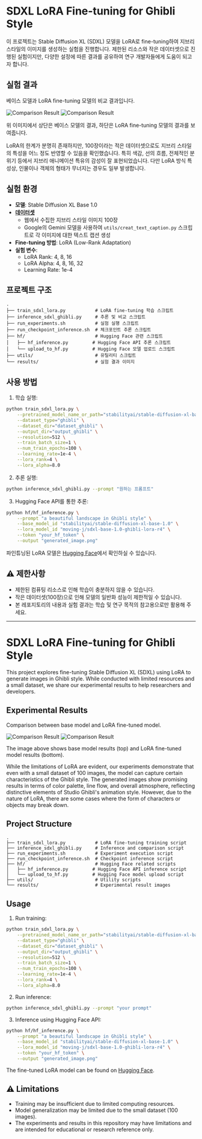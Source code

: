 # SDXL LoRA Fine-tuning for Ghibli Style

이 프로젝트는 Stable Diffusion XL (SDXL) 모델을 LoRA로 fine-tuning하여 지브리 스타일의 이미지를 생성하는 실험을 진행합니다. 제한된 리소스와 작은 데이터셋으로 진행된 실험이지만, 다양한 설정에 따른 결과를 공유하여 연구 개발자들에게 도움이 되고자 합니다.

## 실험 결과

베이스 모델과 LoRA fine-tuning 모델의 비교 결과입니다.

![Comparison Result](results/SDXL_ghibli_result_0.png)
![Comparison Result](results/SDXL_ghibli_result_1.png)

위 이미지에서 상단은 베이스 모델의 결과, 하단은 LoRA fine-tuning 모델의 결과를 보여줍니다.

LoRA의 한계가 분명히 존재하지만, 100장이라는 적은 데이터셋으로도 지브리 스타일의 특성을 어느 정도 반영할 수 있음을 확인했습니다. 특히 색감, 선의 흐름, 전체적인 분위기 등에서 지브리 애니메이션 특유의 감성이 잘 표현되었습니다. 다만 LoRA 방식 특성상, 인물이나 객체의 형태가 무너지는 경우도 일부 발생합니다.

## 실험 환경

- **모델**: Stable Diffusion XL Base 1.0
- [**데이터셋**](https://huggingface.co/datasets/moving-j/ghibli-style-100) 
  - 웹에서 수집한 지브리 스타일 이미지 100장
  - Google의 Gemini 모델을 사용하여 `utils/creat_text_caption.py` 스크립트로 각 이미지에 대한 텍스트 캡션 생성
- **Fine-tuning 방법**: LoRA (Low-Rank Adaptation)
- **실험 변수**:
  - LoRA Rank: 4, 8, 16
  - LoRA Alpha: 4, 8, 16, 32
  - Learning Rate: 1e-4

## 프로젝트 구조

```
.
├── train_sdxl_lora.py           # LoRA fine-tuning 학습 스크립트
├── inference_sdxl_ghibli.py     # 추론 및 비교 스크립트
├── run_experiments.sh           # 실험 실행 스크립트
├── run_checkpoint_inference.sh  # 체크포인트 추론 스크립트
├── hf/                          # Hugging Face 관련 스크립트
│   ├── hf_inference.py         # Hugging Face API 추론 스크립트
│   └── upload_to_hf.py         # Hugging Face 모델 업로드 스크립트
├── utils/                       # 유틸리티 스크립트
└── results/                     # 실험 결과 이미지
```

## 사용 방법

1. 학습 실행:
```bash
python train_sdxl_lora.py \
    --pretrained_model_name_or_path="stabilityai/stable-diffusion-xl-base-1.0" \
    --dataset_type="ghibli" \
    --dataset_dir="dataset_ghibli" \
    --output_dir="output_ghibli" \
    --resolution=512 \
    --train_batch_size=1 \
    --num_train_epochs=100 \
    --learning_rate=1e-4 \
    --lora_rank=4 \
    --lora_alpha=8.0
```

2. 추론 실행:
```bash
python inference_sdxl_ghibli.py --prompt "원하는 프롬프트"
```

3. Hugging Face API를 통한 추론:
```bash
python hf/hf_inference.py \
    --prompt "a beautiful landscape in Ghibli style" \
    --base_model_id "stabilityai/stable-diffusion-xl-base-1.0" \
    --lora_model_id "moving-j/sdxl-base-1.0-ghibli-lora-r4" \
    --token "your_hf_token" \
    --output "generated_image.png"
```

파인튜닝된 LoRA 모델은 [Hugging Face](https://huggingface.co/moving-j/sdxl-base-1.0-ghibli-lora-r4)에서 확인하실 수 있습니다.

## ⚠️ 제한사항

- 제한된 컴퓨팅 리소스로 인해 학습이 충분하지 않을 수 있습니다.
- 작은 데이터셋(100장)으로 인해 모델의 일반화 성능이 제한적일 수 있습니다.
- 본 레포지토리의 내용과 실험 결과는 학습 및 연구 목적의 참고용으로만 활용해 주세요.

---

# SDXL LoRA Fine-tuning for Ghibli Style

This project explores fine-tuning Stable Diffusion XL (SDXL) using LoRA to generate images in Ghibli style. While conducted with limited resources and a small dataset, we share our experimental results to help researchers and developers.

## Experimental Results

Comparison between base model and LoRA fine-tuned model.

![Comparison Result](results/SDXL_ghibli_result_0.png)
![Comparison Result](results/SDXL_ghibli_result_1.png)

The image above shows base model results (top) and LoRA fine-tuned model results (bottom).

While the limitations of LoRA are evident, our experiments demonstrate that even with a small dataset of 100 images, the model can capture certain characteristics of the Ghibli style. The generated images show promising results in terms of color palette, line flow, and overall atmosphere, reflecting distinctive elements of Studio Ghibli's animation style. However, due to the nature of LoRA, there are some cases where the form of characters or objects may break down.

## Project Structure

```
.
├── train_sdxl_lora.py           # LoRA fine-tuning training script
├── inference_sdxl_ghibli.py     # Inference and comparison script
├── run_experiments.sh           # Experiment execution script
├── run_checkpoint_inference.sh  # Checkpoint inference script
├── hf/                          # Hugging Face related scripts
│   ├── hf_inference.py         # Hugging Face API inference script
│   └── upload_to_hf.py         # Hugging Face model upload script
├── utils/                       # Utility scripts
└── results/                     # Experimental result images
```

## Usage

1. Run training:
```bash
python train_sdxl_lora.py \
    --pretrained_model_name_or_path="stabilityai/stable-diffusion-xl-base-1.0" \
    --dataset_type="ghibli" \
    --dataset_dir="dataset_ghibli" \
    --output_dir="output_ghibli" \
    --resolution=512 \
    --train_batch_size=1 \
    --num_train_epochs=100 \
    --learning_rate=1e-4 \
    --lora_rank=4 \
    --lora_alpha=8.0
```

2. Run inference:
```bash
python inference_sdxl_ghibli.py --prompt "your prompt"
```

3. Inference using Hugging Face API:
```bash
python hf/hf_inference.py \
    --prompt "a beautiful landscape in Ghibli style" \
    --base_model_id "stabilityai/stable-diffusion-xl-base-1.0" \
    --lora_model_id "moving-j/sdxl-base-1.0-ghibli-lora-r4" \
    --token "your_hf_token" \
    --output "generated_image.png"
```

The fine-tuned LoRA model can be found on [Hugging Face](https://huggingface.co/moving-j/sdxl-base-1.0-ghibli-lora-r4).

## ⚠️ Limitations

- Training may be insufficient due to limited computing resources.
- Model generalization may be limited due to the small dataset (100 images).
- The experiments and results in this repository may have limitations and are intended for educational or research reference only. 